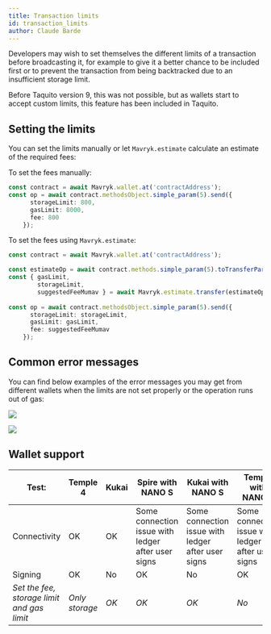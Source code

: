 ```yaml
---
title: Transaction limits
id: transaction_limits
author: Claude Barde
---
```


Developers may wish to set themselves the different limits of a transaction before broadcasting it, for example to give it a better chance to be included first or to prevent the transaction from being backtracked due to an insufficient storage limit.

Before Taquito version 9, this was not possible, but as wallets start to accept custom limits, this feature has been included in Taquito.

## Setting the limits

You can set the limits manually or let `Mavryk.estimate` calculate an estimate of the required fees:

To set the fees manually:
```typescript
const contract = await Mavryk.wallet.at('contractAddress');
const op = await contract.methodsObject.simple_param(5).send({
      storageLimit: 800,
      gasLimit: 8000,
      fee: 800
    });
```

To set the fees using `Mavryk.estimate`:
```typescript
const contract = await Mavryk.wallet.at('contractAddress');

const estimateOp = await contract.methods.simple_param(5).toTransferParams({});
const { gasLimit, 
        storageLimit, 
        suggestedFeeMumav } = await Mavryk.estimate.transfer(estimateOp);
        
const op = await contract.methodsObject.simple_param(5).send({
      storageLimit: storageLimit,
      gasLimit: gasLimit,
      fee: suggestedFeeMumav
    });
```

## Common error messages

You can find below examples of the error messages you may get from different wallets when the limits are not set properly or the operation runs out of gas:

![](https://i.imgur.com/jztFyxS.png)

![](https://i.imgur.com/TbGgcRC.png)



## Wallet support



| Test:    | Temple 4 | Kukai    | Spire with NANO S | Kukai with NANO S | Temple with NANO S | Galleon |
| -------- | -------- | -------- | -------- | -------- | -------- | -------- |
| Connectivity     | OK     | OK     | Some connection issue with ledger after user signs | Some connection issue with ledger after user signs | Some connection issue with ledger after user signs | Not pairing with Beacon test Dapp |
| Signing     | OK     | No     | OK     | No     | OK     | ??     |
| _Set the fee, storage limit and gas limit_ | _Only storage_ | _OK_     | _OK_     | _OK_     | _No_     | _??_     |
